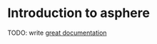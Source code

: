 # Introduction to asphere

TODO: write [great documentation](http://jacobian.org/writing/what-to-write/)
